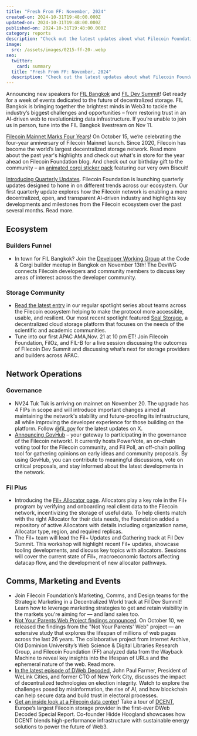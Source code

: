 ```yaml
---
title: "Fresh From FF: November, 2024"
created-on: 2024-10-31T19:48:00.000Z
updated-on: 2024-10-31T19:48:00.000Z
published-on: 2024-10-31T19:48:00.000Z
category: reports
description: "Check out the latest updates about what Filecoin Foundation has been up to."
image:
  src: /assets/images/0215-ff-20-.webp
seo:
  twitter:
    card: summary
  title: "Fresh From FF: November, 2024"
  description: "Check out the latest updates about what Filecoin Foundation has been up to."
---
```


Announcing new speakers for [FIL Bangkok](https://lu.ma/aqyqwupe) and [FIL Dev Summit](https://www.fildev.io/FDS-5)! Get ready for a week of events dedicated to the future of decentralized storage. FIL Bangkok is bringing together the brightest minds in Web3 to tackle the industry’s biggest challenges and opportunities – from restoring trust in an AI-driven web to revolutionizing data infrastructure. If you’re unable to join us in person, tune into the FIL Bangkok livestream on Nov 11.

[Filecoin Mainnet Marks Four Years](/blog/filecoin-mainnet-marks-four-years)! On October 15, we’re celebrating the four-year anniversary of Filecoin Mainnet launch. Since 2020, Filecoin has become the world’s largest decentralized storage network. Read more about the past year's highlights and check out what's in store for the year ahead on Filecoin Foundation blog. And check out our birthday gift to the community – an [animated corgi sticker pack](https://hub.fil.org/stickers) featuring our very own Biscuit!

[Introducing Quarterly Updates](/blog/filecoin-foundation-quarterly-update-october-2024). Filecoin Foundation is launching quarterly updates designed to hone in on different trends across our ecosystem. Our first quarterly update explores how the Filecoin network is enabling a more decentralized, open, and transparent AI-driven industry and highlights key developments and milestones from the Filecoin ecosystem over the past several months. Read more.

## Ecosystem

### Builders Funnel

- In town for FIL Bangkok? Join the [Developer Working Group](https://github.com/filecoin-project/DeveloperWG) at the Code & Corgi builder meetup in Bangkok on November 13th! The DevWG connects Filecoin developers and community members to discuss key areas of interest across the developer community.

### Storage Community

- [Read the latest entry](/blog/spotlight-seal-storage) in our regular spotlight series about teams across the Filecoin ecosystem helping to make the protocol more accessible, usable, and resilient. Our most recent spotlight featured [Seal Storage](/ecosystem-explorer/seal-storage), a decentralized cloud storage platform that focuses on the needs of the scientific and academic communities.
- Tune into our first APAC AMA,Nov. 21 at 10 pm ET! Join Filecoin Foundation, FilOz, and FIL-B for a live session discussing the outcomes of Filecoin Dev Summit and discussing what’s next for storage providers and builders across APAC.

## Network Operations

### Governance

- NV24 Tuk Tuk is arriving on mainnet on November 20. The upgrade has 4 FIPs in scope and will introduce important changes aimed at maintaining the network's stability and future-proofing its infrastructure, all while improving the developer experience for those building on the platform. Follow [@fil_gov](https://x.com/fil_gov) for the latest updates on X.
- [Announcing GovHub](/governance/govhub) – your gateway to participating in the governance of the Filecoin network!. It currently hosts PowerVote, an on-chain voting tool for the Filecoin community, and Fil Poll, an off-chain polling tool for gathering opinions on early ideas and community proposals. By using GovHub, you can contribute to meaningful discussions, vote on critical proposals, and stay informed about the latest developments in the network.

### Fil Plus

- Introducing the [Fil+ Allocator page](/filecoin-plus/allocators). Allocators play a key role in the Fil+ program by verifying and onboarding real client data to the Filecoin network, incentivizing the storage of useful data. To help clients match with the right Allocator for their data needs, the Foundation added a repository of active Allocators with details including organization name, Allocator type, region, and required replicas.
- The Fil+ team will lead the Fil+ Updates and Gathering track at Fil Dev Summit. This workshop will highlight recent Fil+ updates, showcase tooling developments, and discuss key topics with allocators. Sessions will cover the current state of Fil+, macroeconomic factors affecting datacap flow, and the development of new allocator pathways.

## Comms, Marketing and Events

- Join Filecoin Foundation’s Marketing, Comms, and Design teams for the Strategic Marketing in a Decentralized World track at Fil Dev Summit! Learn how to leverage marketing strategies to get and retain visibility in the markets you're aiming for –– and land sales too.
- [Not Your Parents Web Project findings announced](/blog/the-web-isn-t-forever-new-research-findings-from-not-your-parents-web-project). On October 10, we released the findings from the "Not Your Parents' Web" project –– an extensive study that explores the lifespan of millions of web pages across the last 26 years. The collaborative project from Internet Archive, Old Dominion University’s Web Science & Digital Libraries Research Group, and Filecoin Foundation (FF) analyzed data from the Wayback Machine to reveal key insights into the lifespan of URLs and the ephemeral nature of the web. Read more.
- [In the latest episode of DWeb Decoded](https://youtu.be/zaSGEkHgvCc?feature=shared), John Paul Farmer, President of WeLink Cities, and former CTO of New York City, discusses the impact of decentralized technologies on election integrity. Watch to explore the challenges posed by misinformation, the rise of AI, and how blockchain can help secure data and build trust in electoral processes.
- [Get an inside look at a Filecoin data center](https://youtu.be/ZTWiicsYVOY)! Take a tour of [DCENT](/ecosystem-explorer/dcent), Europe’s largest Filecoin storage provider in the first-ever DWeb Decoded Special Report. Co-founder Hidde Hoogland showcases how DCENT blends high-performance infrastructure with sustainable energy solutions to power the future of Web3.
